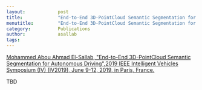 ```yaml
---
layout:            post
title:             "End-to-End 3D-PointCloud Semantic Segmentation for Autonomous Driving"
menutitle:         "End-to-End 3D-PointCloud Semantic Segmentation for Autonomous Driving"
category:          Publications
author:            asallab
tags:              
---
```


[Mohammed Abou Ahmad El-Sallab, "End-to-End 3D-PointCloud Semantic Segmentation for Autonomous Driving",2019 IEEE Intelligent Vehicles Symposium (IV) (IV2019), June 9-12, 2019, in Paris, France.]()

 TBD